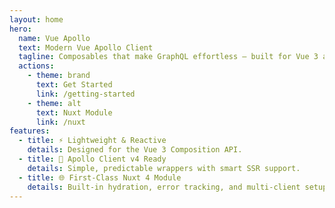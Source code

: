 ```yaml
---
layout: home
hero:
  name: Vue Apollo
  text: Modern Vue Apollo Client
  tagline: Composables that make GraphQL effortless — built for Vue 3 and Nuxt 4.
  actions:
    - theme: brand
      text: Get Started
      link: /getting-started
    - theme: alt
      text: Nuxt Module
      link: /nuxt
features:
  - title: ⚡ Lightweight & Reactive
    details: Designed for the Vue 3 Composition API.
  - title: 🚀 Apollo Client v4 Ready
    details: Simple, predictable wrappers with smart SSR support.
  - title: 🌐 First‑Class Nuxt 4 Module
    details: Built‑in hydration, error tracking, and multi‑client setup.
---
```

